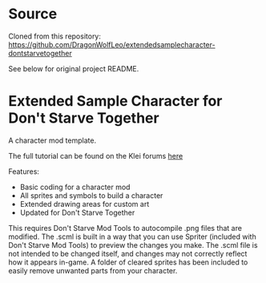 # Source
Cloned from this repository: https://github.com/DragonWolfLeo/extendedsamplecharacter-dontstarvetogether

See below for original project README.

# Extended Sample Character for Don't Starve Together
A character mod template.

The full tutorial can be found on the Klei forums [here](https://forums.kleientertainment.com/forums/topic/46849-tutorial-using-extended-sample-character-template/)

Features:
- Basic coding for a character mod
- All sprites and symbols to build a character
- Extended drawing areas for custom art
- Updated for Don't Starve Together

This requires Don't Starve Mod Tools to autocompile .png files that are modified.
The .scml is built in a way that you can use Spriter (included with Don't Starve Mod Tools) to preview the changes you make. The .scml file is not intended to be changed itself, and changes may not correctly reflect how it appears in-game.
A folder of cleared sprites has been included to easily remove unwanted parts from your character.

